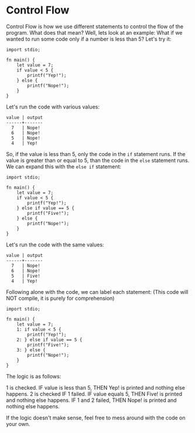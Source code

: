 # Control Flow

Control Flow is how we use different statements to control the flow of the program. What does that mean? Well, lets look at an example:
What if we wanted to run some code only if a number is less than 5? Let's try it:
```
import stdio;

fn main() {
    let value = 7;
    if value < 5 {
        printf("Yep!");
    } else {
        printf("Nope!");
    }
}
```

Let's run the code with various values:
```
value | output
------+-------
  7   | Nope!
  6   | Nope!
  5   | Nope!
  4   | Yep!
```

So, if the value is less than 5, only the code in the ``if`` statement runs. If the value is greater than or equal to 5, than the code
in the ``else`` statement runs. We can expand this with the ``else if`` statement:

```
import stdio;

fn main() {
    let value = 7;
    if value < 5 {
        printf("Yep!");
    } else if value == 5 {
        printf("Five!");
    } else {
        printf("Nope!");
    }
}
```


Let's run the code with the same values:
```
value | output
------+-------
  7   | Nope!
  6   | Nope!
  5   | Five!
  4   | Yep!
```

Following alone with the code, we can label each statement:
(This code will NOT compile, it is purely for comprehension)

```
import stdio;

fn main() {
    let value = 7;
    1: if value < 5 {
        printf("Yep!");
    2: } else if value == 5 {
        printf("Five!");
    3: } else {
        printf("Nope!");
    }
}
```

The logic is as follows:

1 is checked. IF value is less than 5, THEN Yep! is printed and nothing else happens.
2 is checked IF 1 failed. IF value equals 5, THEN Five! is printed and nothing else happens.
IF 1 and 2 failed, THEN Nope! is printed and nothing else happens.

If the logic doesn't make sense, feel free to mess around with the code on your own.

